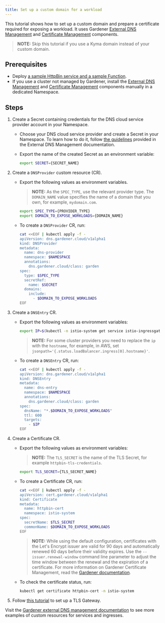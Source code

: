```yaml
---
title: Set up a custom domain for a workload
---
```


This tutorial shows how to set up a custom domain and prepare a certificate required for exposing a workload. It uses Gardener [External DNS Management](https://github.com/gardener/external-dns-management) and [Certificate Management](https://github.com/gardener/cert-management) components.

>**NOTE:** Skip this tutorial if you use a Kyma domain instead of your custom domain.

## Prerequisites

* Deploy [a sample HttpBin service and a sample Function](./apix-01-create-workload.md).
* If you use a cluster not managed by Gardener, install the [External DNS Management](https://github.com/gardener/external-dns-management#quick-start) and [Certificate Management](https://github.com/gardener/cert-management) components manually in a dedicated Namespace.

## Steps

1. Create a Secret containing credentials for the DNS cloud service provider account in your Namespace.

     * Choose your DNS cloud service provider and create a Secret in your Namespace. To learn how to do it, follow [the guidelines](https://github.com/gardener/external-dns-management/blob/master/README.md#external-dns-management) provided in the External DNS Management documentation. 
     * Export the name of the created Secret as an environment variable:

       ```bash
       export SECRET={SECRET_NAME}
       ```

2. Create a `DNSProvider` custom resource (CR).

     * Export the following values as environment variables. 
        >**NOTE:** As the `SPEC_TYPE`, use the relevant provider type. The `DOMAIN_NAME` value specifies the name of a domain that you own, for example, `mydomain.com`. 

        ```bash
        export SPEC_TYPE={PROVIDER_TYPE}
        export DOMAIN_TO_EXPOSE_WORKLOADS={DOMAIN_NAME} 
        ````
  
     * To create a `DNSProvider` CR, run: 

       ```bash
       cat <<EOF | kubectl apply -f -
       apiVersion: dns.gardener.cloud/v1alpha1
       kind: DNSProvider
       metadata:
         name: dns-provider
         namespace: $NAMESPACE
         annotations:
           dns.gardener.cloud/class: garden
       spec:
         type: $SPEC_TYPE
         secretRef:
           name: $SECRET
         domains:
           include:
             - $DOMAIN_TO_EXPOSE_WORKLOADS
       EOF
       ```
  
3. Create a `DNSEntry` CR.
   
     * Export the following values as environment variables:

       ```bash
       export IP=$(kubectl -n istio-system get service istio-ingressgateway -o jsonpath='{.status.loadBalancer.ingress[0].ip}') # Assuming only one LoadBalancer with external IP
       ```
        >**NOTE:** For some cluster providers you need to replace the `ip` with the `hostname`, for example, in AWS, set `jsonpath='{.status.loadBalancer.ingress[0].hostname}'`.

     * To create a `DNSEntry` CR, run:

       ```bash
       cat <<EOF | kubectl apply -f -
       apiVersion: dns.gardener.cloud/v1alpha1
       kind: DNSEntry
       metadata:
         name: dns-entry
         namespace: $NAMESPACE
         annotations:
           dns.gardener.cloud/class: garden
       spec:
         dnsName: "*.$DOMAIN_TO_EXPOSE_WORKLOADS"
         ttl: 600
         targets:
           - $IP
       EOF
       ```

4. Create a Certificate CR.

     * Export the following values as environment variables:

        >**NOTE:** The `TLS_SECRET` is the name of the TLS Secret, for example `httpbin-tls-credentials`.

        ```bash
        export TLS_SECRET={TLS_SECRET_NAME}
        ```

     * To create a Certificate CR, run:

        ```bash
        cat <<EOF | kubectl apply -f -
        apiVersion: cert.gardener.cloud/v1alpha1
        kind: Certificate
        metadata:
          name: httpbin-cert
          namespace: istio-system
        spec:  
          secretName: $TLS_SECRET
          commonName: $DOMAIN_TO_EXPOSE_WORKLOADS
        EOF
        ```
        >**NOTE:** While using the default configuration, certificates with the Let's Encrypt issuer are valid for 90 days and automatically renewed 60 days before their validity expires. Use the `--issuer.renewal-window` command line parameter to adjust the time window between the renewal and the expiration of a certificate. For more information on Gardener Certificate Management, read the [Gardener documentation](https://github.com/gardener/cert-management#requesting-a-certificate).

     * To check the certificate status, run: 
     
        ```bash
        kubectl get certificate httpbin-cert -n istio-system
        ```
       
5. Follow [this tutorial](./apix-03-set-up-tls-gateway.md) to set up a TLS Gateway.

Visit the [Gardener external DNS management documentation](https://github.com/gardener/external-dns-management/tree/master/examples) to see more examples of custom resources for services and ingresses.
